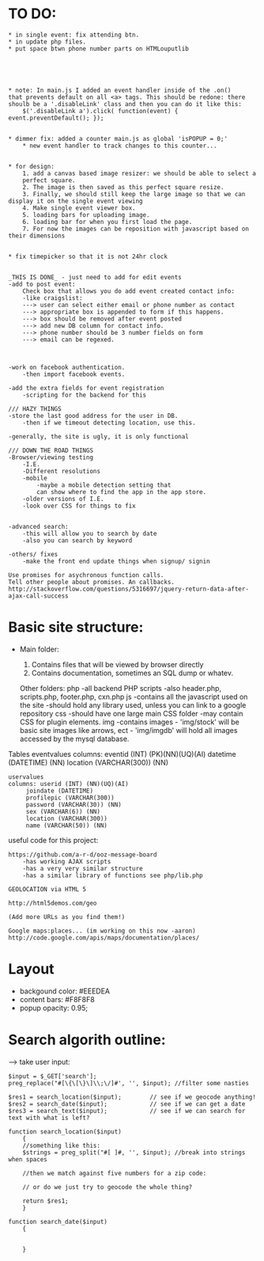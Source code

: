 TO DO:
======
	
    * in single event: fix attending btn.
    * in update php files.
    * put space btwn phone number parts on HTMLouputlib
    
    
    
    
    
    * note: In main.js I added an event handler inside of the .on() 
    that prevents default on all <a> tags. This should be redone: there
    shoulb be a '.disableLink' class and then you can do it like this:
        $('.disableLink a').click( function(event) { event.preventDefault(); });
    
    
    * dimmer fix: added a counter main.js as global 'isPOPUP = 0;'
        * new event handler to track changes to this counter... 
    
    
	* for design:
		1. add a canvas based image resizer: we should be able to select a 
		perfect square.
		2. The image is then saved as this perfect square resize.
		3. Finally, we should still keep the large image so that we can display it on the single event viewing
		4. Make single event viewer box.
		5. loading bars for uploading image.
		6. loading bar for when you first load the page.
		7. For now the images can be reposition with javascript based on their dimensions
		
		
	* fix timepicker so that it is not 24hr clock
	
	
	_THIS IS DONE_ - just need to add for edit events
	-add to post event:
		Check box that allows you do add event created contact info:
		-like craigslist:
		---> user can select either email or phone number as contact
		---> appropriate box is appended to form if this happens.
		---> box should be removed after event posted
		---> add new DB column for contact info.
		---> phone number should be 3 number fields on form
		---> email can be regexed.
		
		
	
	-work on facebook authentication.
		-then import facebook events.

	-add the extra fields for event registration
		-scripting for the backend for this
		
	/// HAZY THINGS	
	-store the last good address for the user in DB.
		-then if we timeout detecting location, use this.
	
	-generally, the site is ugly, it is only functional

	/// DOWN THE ROAD THINGS
	-Browser/viewing testing
		-I.E.
		-Different resolutions
		-mobile
			-maybe a mobile detection setting that 
			can show where to find the app in the app store.
		-older versions of I.E.
		-look over CSS for things to fix
		
	
	-advanced search:
		-this will allow you to search by date
		-also you can search by keyword
		
	-others/ fixes
		-make the front end update things when signup/ signin

	Use promises for asychronous function calls.
	Tell other people about promises. An callbacks. 
	http://stackoverflow.com/questions/5316697/jquery-return-data-after-ajax-call-success
	



Basic site structure:
====================

* Main folder:
	1. Contains files that will be viewed by browser directly
	2. Contains documentation, sometimes an SQL dump or whatev. 
		
	Other folders:
		php
		-all backend PHP scripts
		-also header.php, scripts.php, footer.php, cxn.php
		js
		-contains all the javascript used on the site
		-should hold any library used, unless you can link to a google repository
		css
		-should have one large main CSS folder
		-may contain CSS for plugin elements. 
		img
		-contains images
		- 'img/stock' will be basic site images like arrows, ect
		- 'img/imgdb' will hold all images accessed by the mysql database.
		
		
		
		
		
Tables
	eventvalues
	columns: eventid (INT) (PK)(NN)(UQ)(AI) 
		 datetime (DATETIME) (NN)
		 location (VARCHAR(300)) (NN)
	
	uservalues
	columns: userid (INT) (NN)(UQ)(AI)
		 joindate (DATETIME)
		 profilepic (VARCHAR(300))
		 password (VARCHAR(30)) (NN)
		 sex (VARCHAR(6)) (NN)
	 	 location (VARCHAR(300))
		 name (VARCHAR(50)) (NN)
			
useful code for this project:

	https://github.com/a-r-d/ooz-message-board
		-has working AJAX scripts
		-has a very very similar structure
		-has a similar library of functions see php/lib.php
	
	GEOLOCATION via HTML 5
	
	http://html5demos.com/geo

	(Add more URLs as you find them!)

	Google maps:places... (im working on this now -aaron)
	http://code.google.com/apis/maps/documentation/places/
			
			
		
		
Layout
======

* backgound color: #EEEDEA
* content bars: #F8F8F8	
* popup opacity: 0.95;
		
		
		
		
		
		
	
	
Search algorith outline:
=========================

 --> take user input:
 
	$input = $_GET['search'];
	preg_replace("#[\{\[\}\]\\;\/]#', '', $input); //filter some nasties
	
	$res1 = search_location($input);		// see if we geocode anything!
	$res2 = search_date($input);		 	// see if we can get a date
	$res3 = search_text($input); 			// see if we can search for text with what is left?
	
	function search_location($input)
		{
		//something like this:
		$strings = preg_split("#[ ]#, '', $input); //break into strings when spaces
		
		//then we match against five numbers for a zip code:
		
		// or do we just try to geocode the whole thing?
		
		return $res1;
		}
	
	function search_date($input)
		{
		
		
		}
	

